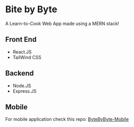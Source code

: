 # Bite by Byte
A Learn-to-Cook Web App made using a MERN stack!
## Front End
- React.JS
- TailWind CSS
## Backend
- Node.JS
- Express.JS
## Mobile
For mobile application check this repo: [ByteByByte-Mobile](https://github.com/NikoKaramitos/BitebyByte-Mobile)
